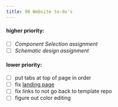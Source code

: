 ```yaml
---
title: 98 Website to-do's
---
```

#### higher priority:
- [ ] *Component Selection assignment*
- [ ] *Schematic design assignment*

#### lower priority:
- [ ] put tabs at top of page in order
- [ ] fix [landing page](https://starfruwuit.github.io/egr314report/)
- [ ] fix links to not go back to template repo
- [ ] figure out color editing